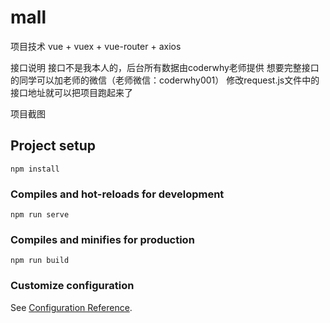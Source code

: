 # mall

项目技术
vue + vuex + vue-router + axios
 
接口说明
接口不是我本人的，后台所有数据由coderwhy老师提供
想要完整接口的同学可以加老师的微信（老师微信：coderwhy001）
修改request.js文件中的接口地址就可以把项目跑起来了
  
项目截图


## Project setup
```
npm install
```

### Compiles and hot-reloads for development
```
npm run serve
```

### Compiles and minifies for production
```
npm run build
```

### Customize configuration
See [Configuration Reference](https://cli.vuejs.org/config/).
